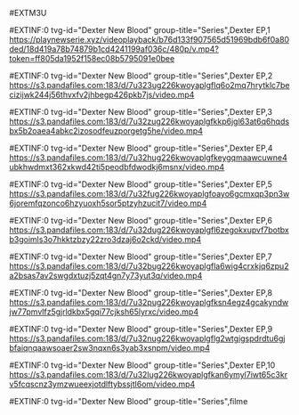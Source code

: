 #EXTM3U

#EXTINF:0 tvg-id="Dexter New Blood" group-title="Series",Dexter EP,1
https://playnewserie.xyz/videoplayback/b76d133f907565d51969bdb6f0a80ded/18d419a78b74879b1cd4241199af036c/480p/v.mp4?token=ff805da1952f158ec08b5795091e0bee

#EXTINF:0 tvg-id="Dexter New Blood" group-title="Series",Dexter EP,2
https://s3.pandafiles.com:183/d/7u323ug226kwoyaplgflq6o2mq7hrytklc7becizijwk244j56thvxfv2jhbegp426pkb7js/video.mp4

#EXTINF:0 tvg-id="Dexter New Blood" group-title="Series",Dexter EP,3
https://s3.pandafiles.com:183/d/7u32zug226kwoyaplgfkkp6jgl63at6q6hqdsbx5b2oaea4abkc2izosodfeuzporgetg5he/video.mp4

#EXTINF:0 tvg-id="Dexter New Blood" group-title="Series",Dexter EP,4
https://s3.pandafiles.com:183/d/7u32hug226kwoyaplgfkeygqmaawcuwne4ubkhwdmxt362xkwd42ti5peodbfdwodkj6msnx/video.mp4

#EXTINF:0 tvg-id="Dexter New Blood" group-title="Series",Dexter EP,5
https://s3.pandafiles.com:183/d/7u32fug226kwoyaplgfoayo6gcmxqp3pn3w6joremfqzonco6hzyuoxh5sor5ptzyhzucit7/video.mp4

#EXTINF:0 tvg-id="Dexter New Blood" group-title="Series",Dexter EP,6
https://s3.pandafiles.com:183/d/7u32dug226kwoyaplgfl6zegokxupvf7botbxb3goimls3o7hkktzbzy22zro3dzaj6o2ckd/video.mp4

#EXTINF:0 tvg-id="Dexter New Blood" group-title="Series",Dexter EP,7
https://s3.pandafiles.com:183/d/7u32bug226kwoyaplgfla6wig4crxkjq6zpu2a2bsas7av2swgdxtuzj5zqt4gn7y73yut3q/video.mp4

#EXTINF:0 tvg-id="Dexter New Blood" group-title="Series",Dexter EP,8
https://s3.pandafiles.com:183/d/7u32pug226kwoyaplgfksn4egz4gcakyndwjw77pmvlfz5gjrldkbx5gqi77cjksh65lyrxc/video.mp4

#EXTINF:0 tvg-id="Dexter New Blood" group-title="Series",Dexter EP,9
https://s3.pandafiles.com:183/d/7u32nug226kwoyaplgflg2wtgigspdrdtu6gjbfaiqnqaawsoaer2sw3nqxn6s3yab3xsnpm/video.mp4

#EXTINF:0 tvg-id="Dexter New Blood" group-title="Series",Dexter EP,10
https://s3.pandafiles.com:183/d/7u32lug226kwoyaplgfkan6ymyl7iwt65c3krv5fcqscnz3ymzwueexjotdlftybssjtl6om/video.mp4

#EXTINF:0 tvg-id="Dexter New Blood" group-title="Series",filme
